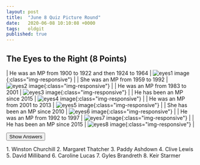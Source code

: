 ```yaml
---
layout: post
title:  "June 8 Quiz Picture Round"
date:   2020-06-08 10:10:08 +0000
tags:   oldgit
published: true
---
```


## The Eyes to the Right (8 Points)

| He was an MP from 1900 to 1922 and then 1924 to 1964 | ![eyes1 image]({{site.baseurl}}/assets/images/2020-06-08-eyes1.jpg){:class="img-responsive"} |
| She was an MP from 1959 to 1992 | ![eyes2 image]({{site.baseurl}}/assets/images/2020-06-08-eyes2.jpg){:class="img-responsive"} |
| He was an MP from 1983 to 2001 | ![eyes3 image]({{site.baseurl}}/assets/images/2020-06-08-eyes3.jpg){:class="img-responsive"} |
| He has been an MP since 2015 | ![eyes4 image]({{site.baseurl}}/assets/images/2020-06-08-eyes4.jpg){:class="img-responsive"} |
| He was an MP from 2001 to 2013 | ![eyes5 image]({{site.baseurl}}/assets/images/2020-06-08-eyes5.jpg){:class="img-responsive"} |
| She has been an MP since 2010 | ![eyes6 image]({{site.baseurl}}/assets/images/2020-06-08-eyes6.jpg){:class="img-responsive"} |
| He was an MP from 1992 to 1997 | ![eyes7 image]({{site.baseurl}}/assets/images/2020-06-08-eyes7.jpg){:class="img-responsive"} |
| He has been an MP since 2015 | ![eyes8 image]({{site.baseurl}}/assets/images/2020-06-08-eyes8.jpg){:class="img-responsive"} |

<button class="answer-button">Show Answers</button>
<div class="hide" markdown="1">
1. Winston Churchill 
2. Margaret Thatcher
3. Paddy Ashdown
4. Clive Lewis
5. David Milliband
6. Caroline Lucas
7. Gyles Brandreth
8. Keir Starmer
</div>

